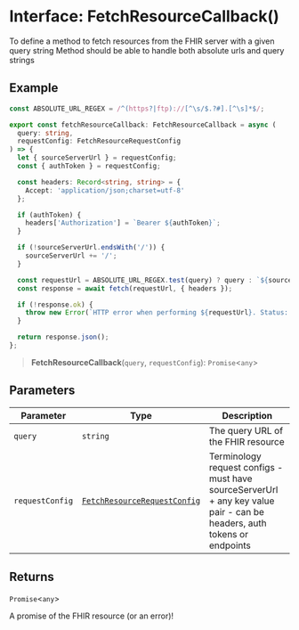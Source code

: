 # Interface: FetchResourceCallback()

To define a method to fetch resources from the FHIR server with a given query string
Method should be able to handle both absolute urls and query strings

## Example

```ts
const ABSOLUTE_URL_REGEX = /^(https?|ftp)://[^\s/$.?#].[^\s]*$/;

export const fetchResourceCallback: FetchResourceCallback = async (
  query: string,
  requestConfig: FetchResourceRequestConfig
) => {
  let { sourceServerUrl } = requestConfig;
  const { authToken } = requestConfig;

  const headers: Record<string, string> = {
    Accept: 'application/json;charset=utf-8'
  };

  if (authToken) {
    headers['Authorization'] = `Bearer ${authToken}`;
  }

  if (!sourceServerUrl.endsWith('/')) {
    sourceServerUrl += '/';
  }

  const requestUrl = ABSOLUTE_URL_REGEX.test(query) ? query : `${sourceServerUrl}${query}`;
  const response = await fetch(requestUrl, { headers });

  if (!response.ok) {
    throw new Error(`HTTP error when performing ${requestUrl}. Status: ${response.status}`);
  }

  return response.json();
};
```

> **FetchResourceCallback**(`query`, `requestConfig`): `Promise`\<`any`\>

## Parameters

| Parameter | Type | Description |
| ------ | ------ | ------ |
| `query` | `string` | The query URL of the FHIR resource |
| `requestConfig` | [`FetchResourceRequestConfig`](FetchResourceRequestConfig.md) | Terminology request configs - must have sourceServerUrl + any key value pair - can be headers, auth tokens or endpoints |

## Returns

`Promise`\<`any`\>

A promise of the FHIR resource (or an error)!

